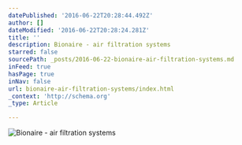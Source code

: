 ```yaml
---
datePublished: '2016-06-22T20:28:44.492Z'
author: []
dateModified: '2016-06-22T20:28:24.281Z'
title: ''
description: Bionaire - air filtration systems
starred: false
sourcePath: _posts/2016-06-22-bionaire-air-filtration-systems.md
inFeed: true
hasPage: true
inNav: false
url: bionaire-air-filtration-systems/index.html
_context: 'http://schema.org'
_type: Article

---
```

![Bionaire - air filtration systems](https://the-grid-user-content.s3-us-west-2.amazonaws.com/289e7c55-9c6b-4c94-9242-6057fddc6584.jpg)